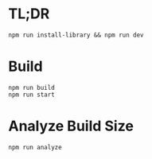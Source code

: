 # TL;DR

```
npm run install-library && npm run dev
```

# Build

```
npm run build
npm run start
```

# Analyze Build Size

```
npm run analyze
```
